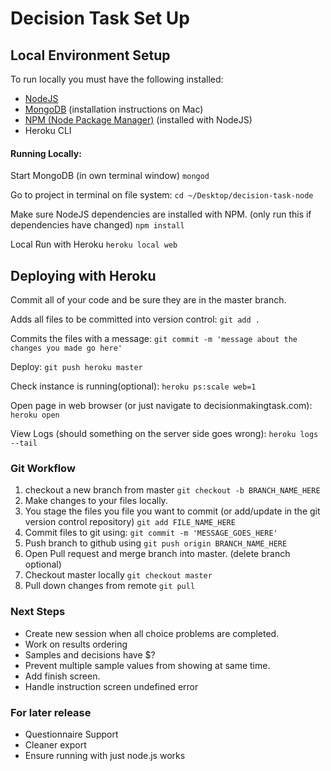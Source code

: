 Decision Task Set Up
====================

## Local Environment Setup

To run locally you must have the following installed:
- [NodeJS](https://nodejs.org/en/download/)
- [MongoDB](https://treehouse.github.io/installation-guides/mac/mongo-mac.html) (installation instructions on Mac)
- [NPM (Node Package Manager)](https://www.npmjs.com/get-npm) (installed with NodeJS)
- Heroku CLI

#### Running Locally:
Start MongoDB (in own terminal window)
`mongod`

Go to project in terminal on file system:
`cd ~/Desktop/decision-task-node`

Make sure NodeJS dependencies are installed with NPM. (only run this if dependencies have changed)
`npm install`

Local Run with Heroku
`heroku local web`

## Deploying with Heroku
Commit all of your code and be sure they are in the master branch.

Adds all files to be committed into version control:
`git add .`

Commits the files with a message:
`git commit -m 'message about the changes you made go here'`

Deploy:
`git push heroku master`

Check instance is running(optional):
`heroku ps:scale web=1`

Open page in web browser (or just navigate to decisionmakingtask.com):
`heroku open`

View Logs (should something on the server side goes wrong):
`heroku logs --tail`

### Git Workflow

1. checkout a new branch from master `git checkout -b BRANCH_NAME_HERE`
2. Make changes to your files locally.
3. You stage the files you file you want to commit (or add/update in the git version control repository) `git add FILE_NAME_HERE`
4. Commit files to git using: `git commit -m 'MESSAGE_GOES_HERE'`
5. Push branch to github using `git push origin BRANCH_NAME_HERE`
6. Open Pull request and merge branch into master. (delete branch optional)
7. Checkout master locally `git checkout master`
8. Pull down changes from remote `git pull`

### Next Steps

- Create new session when all choice problems are completed.
- Work on results ordering
- Samples and decisions have $?
- Prevent multiple sample values from showing at same time.
- Add finish screen.
- Handle instruction screen undefined error


### For later release

- Questionnaire Support
- Cleaner export
- Ensure running with just node.js works
